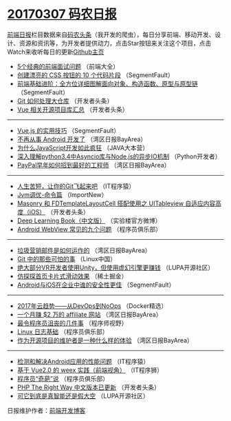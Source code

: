 # [20170307 码农日报](https://toutiao.qdkfweb.cn/date/2017/03/07)

[前端日报](https://qdkfweb.cn/c/news)栏目数据来自[码农头条](https://toutiao.qdkfweb.cn/)（我开发的爬虫），每日分享前端、移动开发、设计、资源和资讯等，为开发者提供动力，点击Star按钮来关注这个项目，点击Watch来收听每日的更新[Github主页](https://github.com/kujian/frontendDaily)
* [5个经典的前端面试问题](https://toutiao.qdkfweb.cn/29081.html) （前端大全）
* [创建漂亮的 CSS 按钮的 10 个代码片段](https://toutiao.qdkfweb.cn/29113.html) （SegmentFault）
* [前端基础进阶：全方位详细图解面向对象、构造函数、原型与原型链](https://toutiao.qdkfweb.cn/29114.html) （SegmentFault）
* [Git 如何处理大仓库](https://toutiao.qdkfweb.cn/29096.html) （开发者头条）
* [Vue 相关开源项目库汇总](https://toutiao.qdkfweb.cn/29099.html) （开发者头条）

***
* [Vue.js 的实用技巧](https://toutiao.qdkfweb.cn/29115.html) （SegmentFault）
* [不再从事 Android 开发了](https://toutiao.qdkfweb.cn/29055.html) （湾区日报BayArea）
* [为什么JavaScript开发如此疯狂](https://toutiao.qdkfweb.cn/29090.html) （JAVA大本营）
* [深入理解python3.4中Asyncio库与Node.js的异步IO机制](https://toutiao.qdkfweb.cn/29079.html) （Python开发者）
* [PayPal早年如何招到最好的工程师](https://toutiao.qdkfweb.cn/29054.html) （湾区日报BayArea）

***
* [人生苦短，让你的Git飞起来吧](https://toutiao.qdkfweb.cn/29105.html) （IT程序猿）
* [Jvm调优-命令篇](https://toutiao.qdkfweb.cn/29067.html) （ImportNew）
* [Masonry 和 FDTemplateLayoutCell 搭配使用之 UITableview 自适应内容高度（iOS）](https://toutiao.qdkfweb.cn/29103.html) （开发者头条）
* [Deep Learning Book（中文版）](https://toutiao.qdkfweb.cn/29119.html) （实验楼官方微博）
* [Android WebView 常见的九个问题](https://toutiao.qdkfweb.cn/29094.html) （程序员俱乐部）

***
* [垃圾营销邮件是如何运作的](https://toutiao.qdkfweb.cn/29072.html) （湾区日报BayArea）
* [Git 中的那些可怕的事](https://toutiao.qdkfweb.cn/29075.html) （Linux中国）
* [绝大部分VR开发者使用Unity，但使用虚幻引擎更赚钱](https://toutiao.qdkfweb.cn/29087.html) （LUPA开源社区）
* [仿探探首页卡片式滑动效果](https://toutiao.qdkfweb.cn/29134.html) （稀土掘金）
* [Android与iOS在企业中谁的安全性更佳](https://toutiao.qdkfweb.cn/29112.html) （SegmentFault）

***
* [2017年云趋势——从DevOps到NoOps](https://toutiao.qdkfweb.cn/29068.html) （Docker精选）
* [一个月赚 $2 万的 affiliate 网站](https://toutiao.qdkfweb.cn/29070.html) （湾区日报BayArea）
* [最令程序员沮丧的几件事](https://toutiao.qdkfweb.cn/29118.html) （程序师视野）
* [Linux 日志基础](https://toutiao.qdkfweb.cn/29093.html) （程序员俱乐部）
* [作为开源项目的维护者是一种什么样的体验](https://toutiao.qdkfweb.cn/29071.html) （湾区日报BayArea）

***
* [检测和解决Android应用的性能问题](https://toutiao.qdkfweb.cn/29104.html) （IT程序猿）
* [基于 Vue2.0 的 weex 实践（前端视角）](https://toutiao.qdkfweb.cn/29130.html) （IT程序狮）
* [程序员“奇葩”说](https://toutiao.qdkfweb.cn/29095.html) （程序员俱乐部）
* [PHP The Right Way 中文版本已更新](https://toutiao.qdkfweb.cn/29142.html) （开发者头条）
* [可它到底是真智能还是假大空](https://toutiao.qdkfweb.cn/29085.html) （LUPA开源社区）

日报维护作者：[前端开发博客](https://qdkfweb.cn/) 